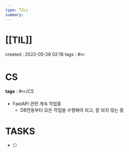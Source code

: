 ```yaml
---
type: TILs
summary: 
---
```


# [[TIL]]
created : 2022-05-28 02:18
tags : #✏️

# CS
**tags** : #✏️/CS
- FastAPI 관련 계속 작업중
	- DB연동부터 모든 작업을 수행해야 되고, 잘 되지 않는 중

# TASKS
- [ ] 
